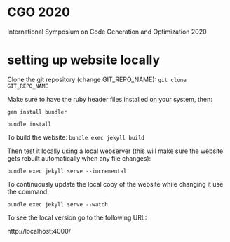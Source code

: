 # CGO 2020
International Symposium on Code Generation and Optimization 2020

# setting up website locally

Clone the git repository (change GIT_REPO_NAME): `git clone GIT_REPO_NAME`

Make sure to have the ruby header files installed on your system, then:

`gem install bundler`

`bundle install`

To build the website: `bundle exec jekyll build`

Then test it locally using a local webserver (this will make sure the website gets rebuilt automatically when any file changes):

`bundle exec jekyll serve --incremental`

To continuously update the local copy of the website while changing it use the command:

`bundle exec jekyll serve --watch`

To see the local version go to the following URL:

http://localhost:4000/

